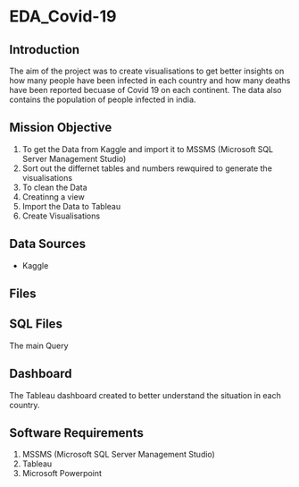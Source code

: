 # EDA_Covid-19
## Introduction 
The aim of the project was to create visualisations  to get better insights on how many people have been infected in each country and how many deaths have been reported becuase of Covid 19 on each continent. 
The data also contains the population of people infected in india. 
## Mission Objective 
1. To get the Data from Kaggle and import it to MSSMS (Microsoft SQL Server Management Studio) 
2. Sort out the differnet tables and numbers rewquired to generate the visualisations
3. To clean the Data 
4. Creatinng a view
5. Import the Data to Tableau
6. Create Visualisations
## Data Sources 
- Kaggle 

Files 
-

## SQL Files 
The main Query 

Dashboard 
-
The Tableau dashboard created to better understand the situation in each country. 

## Software Requirements 
1. MSSMS (Microsoft SQL Server Management Studio)
2. Tableau 
3. Microsoft Powerpoint 

